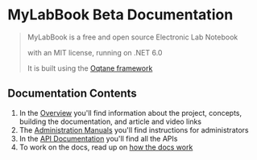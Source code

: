 # MyLabBook Beta Documentation

> MyLabBook is a free and open source Electronic Lab Notebook
>
> with an MIT license, running on .NET 6.0 
>
> It is built using the [Oqtane framework](https://oqtane.org) 

## Documentation Contents

1. In the [Overview](./overview/index.md) you'll find information about the project, concepts, building the documentation, and article and video links
1. The [Administration Manuals](./admin/index.md) you'll find instructions for administrators
1. In the [API Documentation](./api/index.md) you'll find all the APIs
1. To work on the docs, read up on [how the docs work](./overview/documentation/index.md)